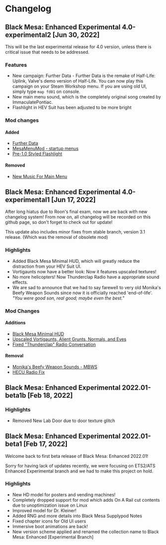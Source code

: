 # Changelog
## Black Mesa: Enhanced Experimental 4.0-experimental2 [Jun 30, 2022]
This will be the last experimental release for 4.0 version, unless there is critical issue that needs to be addressed.

### Features
* New campaign: Further Data - Further Data is the remake of Half-Life: Uplink, Valve's demo version of Half-Life. You can now play this campaign on your Steam Workshop menu. If you are using old UI, simply type `map fd01` on console.
* New main menu sound, which is the completely original song created by ImmaculatePontiac.
* Flashlight in HEV Suit has been adjusted to be more bright

### Mod changes
#### Added
* [Further Data](https://steamcommunity.com/sharedfiles/filedetails/?id=2316239201)
* [MesaMenuMod - startup menus](https://steamcommunity.com/sharedfiles/filedetails/?id=2838933401)
* [Pre-1.0 Styled Flashlight](https://steamcommunity.com/sharedfiles/filedetails/?id=2806533204)

#### Removed
* [New Music For Main Menu](https://steamcommunity.com/sharedfiles/filedetails/?id=2606454915)

## Black Mesa: Enhanced Experimental 4.0-experimental1 [Jun 17, 2022]
After long hiatus due to Roon's final exam, now we are back with new changelog system!
From now on, all changelog will be recorded on this github page, so don't forget to check out for update!

This update also includes minor fixes from stable branch, version 3.1 release. (Which was the removal of obsolete mod)

### Highlights
* Added Black Mesa Minimal HUD, which will greatly reduce the distraction from your HEV Suit UI.
* Vortigaunts now have a better look: Now it features upscaled textures!
* No more helicopters! Now Thunderclap Radio have a appropriate sound effects.
* We are sad to announce that we had to say farewell to very old Monika's Beefy Weapon Sounds since now it is officially reached 'end-of-life'. *"You were good son, real good; maybe even the best."*

### Mod Changes
#### Additions
* [Black Mesa Minimal HUD](https://steamcommunity.com/sharedfiles/filedetails/?id=2097082918)
* [Upscaled Vortigaunts, Alient Grunts, Normals, and Eyes](https://steamcommunity.com/sharedfiles/filedetails/?id=2022670301)
* [Fixed "Thunderclap" Radio Conversation](https://steamcommunity.com/sharedfiles/filedetails/?id=2780595370&searchtext=)

#### Removal
* [Monika's Beefy Weapon Sounds - MBWS](https://steamcommunity.com/sharedfiles/filedetails/?id=1954333932)
* [HECU Radio Fix](https://steamcommunity.com/sharedfiles/filedetails/?id=2331896842)

## Black Mesa: Enhanced Experimental 2022.01-beta1b [Feb 18, 2022]
### Highlights
* Removed New Lab Door due to door texture glitch

## Black Mesa: Enhanced Experimental 2022.01-beta1 [Feb 17, 2022]
Welcome back to first beta release of Black Mesa: Enhanced 2022.01!

Sorry for having lack of updates recently, we were focusing on ETS2/ATS Enhanced Experimental branch and we had to make this project on hold.

### Highlights
* New HD model for posters and vending machines!
* Completely dropped support for mod which adds On A Rail cut contents due to unoptimization issue on Linux
* Improved model for Dr. Kleiner!
* Added RNG and more details into Black Mesa Supplypod Notes
* Fixed chapter icons for Old UI users
* Immersive boot animations are back!
* New version scheme applied and renamed the collection name to Black Mesa: Enhanced [Experimental Branch]
